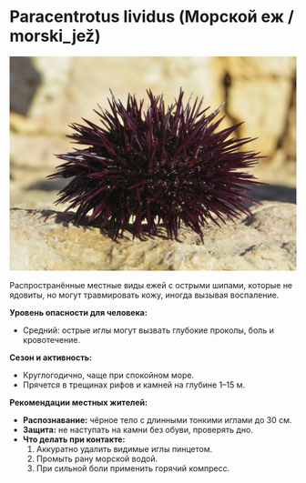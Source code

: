 # Paracentrotus lividus (Морской еж / morski_jež)

![Морской еж](../images/Paracentrotus_lividus.jpg)

Распространённые местные виды ежей с острыми шипами, которые не ядовиты, но могут травмировать кожу, иногда вызывая воспаление.

**Уровень опасности для человека:**
- Средний: острые иглы могут вызвать глубокие проколы, боль и кровотечение.

**Сезон и активность:**
- Круглогодично, чаще при спокойном море.
- Прячется в трещинах рифов и камней на глубине 1–15 м.

**Рекомендации местных жителей:**
- **Распознавание:** чёрное тело с длинными тонкими иглами до 30 см.
- **Защита:** не наступать на камни без обуви, проверять дно.
- **Что делать при контакте:**
  1. Аккуратно удалить видимые иглы пинцетом.
  2. Промыть рану морской водой.
  3. При сильной боли применить горячий компресс.

